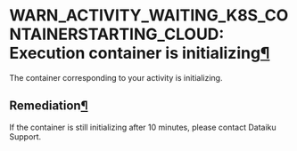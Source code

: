 WARN\_ACTIVITY\_WAITING\_K8S\_CONTAINERSTARTING\_CLOUD: Execution container is initializing[¶](#warn-activity-waiting-k8s-containerstarting-cloud-execution-container-is-initializing "Permalink to this heading")
==================================================================================================================================================================================================================


The container corresponding to your activity is initializing.



Remediation[¶](#remediation "Permalink to this heading")
--------------------------------------------------------


If the container is still initializing after 10 minutes, please contact Dataiku Support.